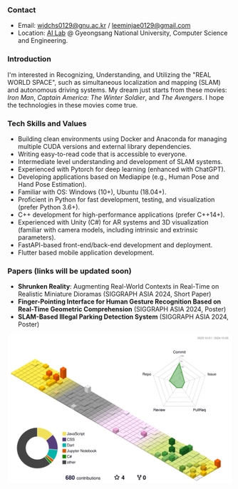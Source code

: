 ### Contact
- Email: wjdchs0129@gnu.ac.kr / leeminjae0129@gmail.com
- Location: [AI Lab](https://ailab.gnu.ac.kr/) @ Gyeongsang National University, Computer Science and Engineering.

### Introduction
I'm interested in Recognizing, Understanding, and Utilizing the "REAL WORLD SPACE", such as simultaneous localization and mapping (SLAM) and autonomous driving systems. My dream just starts from these movies: *Iron Man*, *Captain America: The Winter Soldier*, and *The Avengers*. I hope the technologies in these movies come true.

### Tech Skills and Values
- Building clean environments using Docker and Anaconda for managing multiple CUDA versions and external library dependencies.
- Writing easy-to-read code that is accessible to everyone.
- Intermediate level understanding and development of SLAM systems.
- Experienced with Pytorch for deep learning (enhanced with ChatGPT).
- Developing applications based on Mediapipe (e.g., Human Pose and Hand Pose Estimation).
- Familiar with OS: Windows (10+), Ubuntu (18.04+).
- Proficient in Python for fast development, testing, and visualization (prefer Python 3.6+).
- C++ development for high-performance applications (prefer C++14+).
- Experienced with Unity (C#) for AR systems and 3D visualization (familiar with camera models, including intrinsic and extrinsic parameters).
- FastAPI-based front-end/back-end development and deployment.
- Flutter based mobile application development.

### Papers (links will be updated soon)
- **Shrunken Reality**: Augmenting Real-World Contexts in Real-Time on Realistic Miniature Dioramas (SIGGRAPH ASIA 2024, Short Paper)
- **Finger-Pointing Interface for Human Gesture Recognition Based on Real-Time Geometric Comprehension** (SIGGRAPH ASIA 2024, Poster)
- **SLAM-Based Illegal Parking Detection System** (SIGGRAPH ASIA 2024, Poster)


![](./profile-3d-contrib/profile-season.svg)


<!--
**MinChoi0129/MinChoi0129** is a ✨ _special_ ✨ repository because its `README.md` (this file) appears on your GitHub profile.

Here are some ideas to get you started:

- 🔭 I’m currently working on ...
- 🌱 I’m currently learning ...
- 👯 I’m looking to collaborate on ...
- 🤔 I’m looking for help with ...
- 💬 Ask me about ...
- 📫 How to reach me: ...
- 😄 Pronouns: ...
- ⚡ Fun fact: ...
-->
